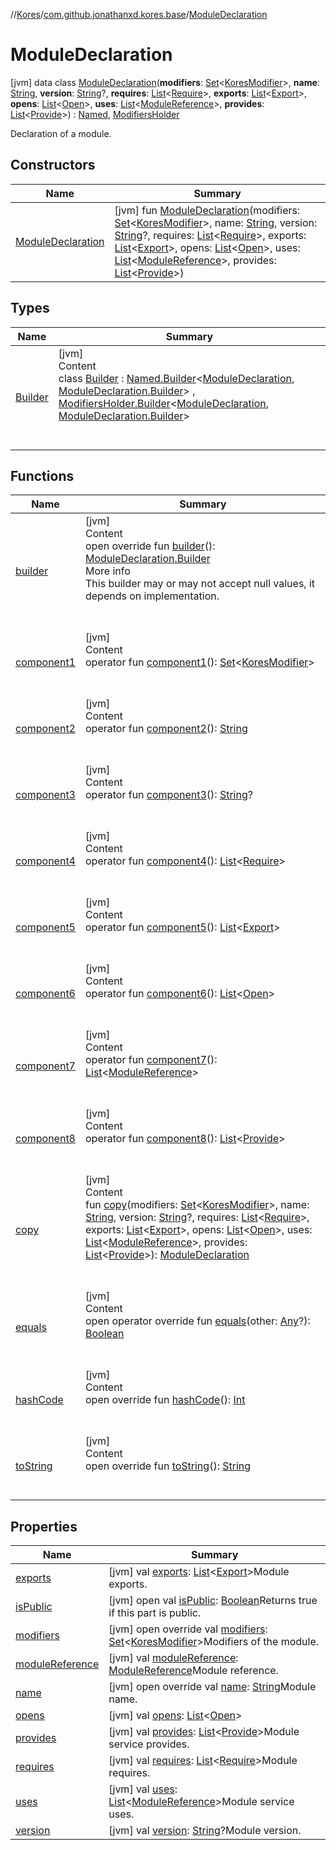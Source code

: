 //[Kores](../../index.md)/[com.github.jonathanxd.kores.base](../index.md)/[ModuleDeclaration](index.md)



# ModuleDeclaration  
 [jvm] data class [ModuleDeclaration](index.md)(**modifiers**: [Set](https://kotlinlang.org/api/latest/jvm/stdlib/kotlin.collections/-set/index.html)<[KoresModifier](../-kores-modifier/index.md)>, **name**: [String](https://kotlinlang.org/api/latest/jvm/stdlib/kotlin/-string/index.html), **version**: [String](https://kotlinlang.org/api/latest/jvm/stdlib/kotlin/-string/index.html)?, **requires**: [List](https://kotlinlang.org/api/latest/jvm/stdlib/kotlin.collections/-list/index.html)<[Require](../-require/index.md)>, **exports**: [List](https://kotlinlang.org/api/latest/jvm/stdlib/kotlin.collections/-list/index.html)<[Export](../-export/index.md)>, **opens**: [List](https://kotlinlang.org/api/latest/jvm/stdlib/kotlin.collections/-list/index.html)<[Open](../-open/index.md)>, **uses**: [List](https://kotlinlang.org/api/latest/jvm/stdlib/kotlin.collections/-list/index.html)<[ModuleReference](../-module-reference/index.md)>, **provides**: [List](https://kotlinlang.org/api/latest/jvm/stdlib/kotlin.collections/-list/index.html)<[Provide](../-provide/index.md)>) : [Named](../-named/index.md), [ModifiersHolder](../-modifiers-holder/index.md)

Declaration of a module.

   


## Constructors  
  
|  Name|  Summary| 
|---|---|
| <a name="com.github.jonathanxd.kores.base/ModuleDeclaration/ModuleDeclaration/#kotlin.collections.Set[com.github.jonathanxd.kores.base.KoresModifier]#kotlin.String#kotlin.String?#kotlin.collections.List[com.github.jonathanxd.kores.base.Require]#kotlin.collections.List[com.github.jonathanxd.kores.base.Export]#kotlin.collections.List[com.github.jonathanxd.kores.base.Open]#kotlin.collections.List[com.github.jonathanxd.kores.base.ModuleReference]#kotlin.collections.List[com.github.jonathanxd.kores.base.Provide]/PointingToDeclaration/"></a>[ModuleDeclaration](-module-declaration.md)| <a name="com.github.jonathanxd.kores.base/ModuleDeclaration/ModuleDeclaration/#kotlin.collections.Set[com.github.jonathanxd.kores.base.KoresModifier]#kotlin.String#kotlin.String?#kotlin.collections.List[com.github.jonathanxd.kores.base.Require]#kotlin.collections.List[com.github.jonathanxd.kores.base.Export]#kotlin.collections.List[com.github.jonathanxd.kores.base.Open]#kotlin.collections.List[com.github.jonathanxd.kores.base.ModuleReference]#kotlin.collections.List[com.github.jonathanxd.kores.base.Provide]/PointingToDeclaration/"></a> [jvm] fun [ModuleDeclaration](-module-declaration.md)(modifiers: [Set](https://kotlinlang.org/api/latest/jvm/stdlib/kotlin.collections/-set/index.html)<[KoresModifier](../-kores-modifier/index.md)>, name: [String](https://kotlinlang.org/api/latest/jvm/stdlib/kotlin/-string/index.html), version: [String](https://kotlinlang.org/api/latest/jvm/stdlib/kotlin/-string/index.html)?, requires: [List](https://kotlinlang.org/api/latest/jvm/stdlib/kotlin.collections/-list/index.html)<[Require](../-require/index.md)>, exports: [List](https://kotlinlang.org/api/latest/jvm/stdlib/kotlin.collections/-list/index.html)<[Export](../-export/index.md)>, opens: [List](https://kotlinlang.org/api/latest/jvm/stdlib/kotlin.collections/-list/index.html)<[Open](../-open/index.md)>, uses: [List](https://kotlinlang.org/api/latest/jvm/stdlib/kotlin.collections/-list/index.html)<[ModuleReference](../-module-reference/index.md)>, provides: [List](https://kotlinlang.org/api/latest/jvm/stdlib/kotlin.collections/-list/index.html)<[Provide](../-provide/index.md)>)   <br>


## Types  
  
|  Name|  Summary| 
|---|---|
| <a name="com.github.jonathanxd.kores.base/ModuleDeclaration.Builder///PointingToDeclaration/"></a>[Builder](-builder/index.md)| <a name="com.github.jonathanxd.kores.base/ModuleDeclaration.Builder///PointingToDeclaration/"></a>[jvm]  <br>Content  <br>class [Builder](-builder/index.md) : [Named.Builder](../-named/-builder/index.md)<[ModuleDeclaration](index.md), [ModuleDeclaration.Builder](-builder/index.md)> , [ModifiersHolder.Builder](../-modifiers-holder/-builder/index.md)<[ModuleDeclaration](index.md), [ModuleDeclaration.Builder](-builder/index.md)>   <br><br><br>


## Functions  
  
|  Name|  Summary| 
|---|---|
| <a name="com.github.jonathanxd.kores.base/ModuleDeclaration/builder/#/PointingToDeclaration/"></a>[builder](builder.md)| <a name="com.github.jonathanxd.kores.base/ModuleDeclaration/builder/#/PointingToDeclaration/"></a>[jvm]  <br>Content  <br>open override fun [builder](builder.md)(): [ModuleDeclaration.Builder](-builder/index.md)  <br>More info  <br>This builder may or may not accept null values, it depends on implementation.  <br><br><br>
| <a name="com.github.jonathanxd.kores.base/ModuleDeclaration/component1/#/PointingToDeclaration/"></a>[component1](component1.md)| <a name="com.github.jonathanxd.kores.base/ModuleDeclaration/component1/#/PointingToDeclaration/"></a>[jvm]  <br>Content  <br>operator fun [component1](component1.md)(): [Set](https://kotlinlang.org/api/latest/jvm/stdlib/kotlin.collections/-set/index.html)<[KoresModifier](../-kores-modifier/index.md)>  <br><br><br>
| <a name="com.github.jonathanxd.kores.base/ModuleDeclaration/component2/#/PointingToDeclaration/"></a>[component2](component2.md)| <a name="com.github.jonathanxd.kores.base/ModuleDeclaration/component2/#/PointingToDeclaration/"></a>[jvm]  <br>Content  <br>operator fun [component2](component2.md)(): [String](https://kotlinlang.org/api/latest/jvm/stdlib/kotlin/-string/index.html)  <br><br><br>
| <a name="com.github.jonathanxd.kores.base/ModuleDeclaration/component3/#/PointingToDeclaration/"></a>[component3](component3.md)| <a name="com.github.jonathanxd.kores.base/ModuleDeclaration/component3/#/PointingToDeclaration/"></a>[jvm]  <br>Content  <br>operator fun [component3](component3.md)(): [String](https://kotlinlang.org/api/latest/jvm/stdlib/kotlin/-string/index.html)?  <br><br><br>
| <a name="com.github.jonathanxd.kores.base/ModuleDeclaration/component4/#/PointingToDeclaration/"></a>[component4](component4.md)| <a name="com.github.jonathanxd.kores.base/ModuleDeclaration/component4/#/PointingToDeclaration/"></a>[jvm]  <br>Content  <br>operator fun [component4](component4.md)(): [List](https://kotlinlang.org/api/latest/jvm/stdlib/kotlin.collections/-list/index.html)<[Require](../-require/index.md)>  <br><br><br>
| <a name="com.github.jonathanxd.kores.base/ModuleDeclaration/component5/#/PointingToDeclaration/"></a>[component5](component5.md)| <a name="com.github.jonathanxd.kores.base/ModuleDeclaration/component5/#/PointingToDeclaration/"></a>[jvm]  <br>Content  <br>operator fun [component5](component5.md)(): [List](https://kotlinlang.org/api/latest/jvm/stdlib/kotlin.collections/-list/index.html)<[Export](../-export/index.md)>  <br><br><br>
| <a name="com.github.jonathanxd.kores.base/ModuleDeclaration/component6/#/PointingToDeclaration/"></a>[component6](component6.md)| <a name="com.github.jonathanxd.kores.base/ModuleDeclaration/component6/#/PointingToDeclaration/"></a>[jvm]  <br>Content  <br>operator fun [component6](component6.md)(): [List](https://kotlinlang.org/api/latest/jvm/stdlib/kotlin.collections/-list/index.html)<[Open](../-open/index.md)>  <br><br><br>
| <a name="com.github.jonathanxd.kores.base/ModuleDeclaration/component7/#/PointingToDeclaration/"></a>[component7](component7.md)| <a name="com.github.jonathanxd.kores.base/ModuleDeclaration/component7/#/PointingToDeclaration/"></a>[jvm]  <br>Content  <br>operator fun [component7](component7.md)(): [List](https://kotlinlang.org/api/latest/jvm/stdlib/kotlin.collections/-list/index.html)<[ModuleReference](../-module-reference/index.md)>  <br><br><br>
| <a name="com.github.jonathanxd.kores.base/ModuleDeclaration/component8/#/PointingToDeclaration/"></a>[component8](component8.md)| <a name="com.github.jonathanxd.kores.base/ModuleDeclaration/component8/#/PointingToDeclaration/"></a>[jvm]  <br>Content  <br>operator fun [component8](component8.md)(): [List](https://kotlinlang.org/api/latest/jvm/stdlib/kotlin.collections/-list/index.html)<[Provide](../-provide/index.md)>  <br><br><br>
| <a name="com.github.jonathanxd.kores.base/ModuleDeclaration/copy/#kotlin.collections.Set[com.github.jonathanxd.kores.base.KoresModifier]#kotlin.String#kotlin.String?#kotlin.collections.List[com.github.jonathanxd.kores.base.Require]#kotlin.collections.List[com.github.jonathanxd.kores.base.Export]#kotlin.collections.List[com.github.jonathanxd.kores.base.Open]#kotlin.collections.List[com.github.jonathanxd.kores.base.ModuleReference]#kotlin.collections.List[com.github.jonathanxd.kores.base.Provide]/PointingToDeclaration/"></a>[copy](copy.md)| <a name="com.github.jonathanxd.kores.base/ModuleDeclaration/copy/#kotlin.collections.Set[com.github.jonathanxd.kores.base.KoresModifier]#kotlin.String#kotlin.String?#kotlin.collections.List[com.github.jonathanxd.kores.base.Require]#kotlin.collections.List[com.github.jonathanxd.kores.base.Export]#kotlin.collections.List[com.github.jonathanxd.kores.base.Open]#kotlin.collections.List[com.github.jonathanxd.kores.base.ModuleReference]#kotlin.collections.List[com.github.jonathanxd.kores.base.Provide]/PointingToDeclaration/"></a>[jvm]  <br>Content  <br>fun [copy](copy.md)(modifiers: [Set](https://kotlinlang.org/api/latest/jvm/stdlib/kotlin.collections/-set/index.html)<[KoresModifier](../-kores-modifier/index.md)>, name: [String](https://kotlinlang.org/api/latest/jvm/stdlib/kotlin/-string/index.html), version: [String](https://kotlinlang.org/api/latest/jvm/stdlib/kotlin/-string/index.html)?, requires: [List](https://kotlinlang.org/api/latest/jvm/stdlib/kotlin.collections/-list/index.html)<[Require](../-require/index.md)>, exports: [List](https://kotlinlang.org/api/latest/jvm/stdlib/kotlin.collections/-list/index.html)<[Export](../-export/index.md)>, opens: [List](https://kotlinlang.org/api/latest/jvm/stdlib/kotlin.collections/-list/index.html)<[Open](../-open/index.md)>, uses: [List](https://kotlinlang.org/api/latest/jvm/stdlib/kotlin.collections/-list/index.html)<[ModuleReference](../-module-reference/index.md)>, provides: [List](https://kotlinlang.org/api/latest/jvm/stdlib/kotlin.collections/-list/index.html)<[Provide](../-provide/index.md)>): [ModuleDeclaration](index.md)  <br><br><br>
| <a name="kotlin/Any/equals/#kotlin.Any?/PointingToDeclaration/"></a>[equals](../../com.github.jonathanxd.kores.util/-simple-resolver/index.md#%5Bkotlin%2FAny%2Fequals%2F%23kotlin.Any%3F%2FPointingToDeclaration%2F%5D%2FFunctions%2F-1211764316)| <a name="kotlin/Any/equals/#kotlin.Any?/PointingToDeclaration/"></a>[jvm]  <br>Content  <br>open operator override fun [equals](../../com.github.jonathanxd.kores.util/-simple-resolver/index.md#%5Bkotlin%2FAny%2Fequals%2F%23kotlin.Any%3F%2FPointingToDeclaration%2F%5D%2FFunctions%2F-1211764316)(other: [Any](https://kotlinlang.org/api/latest/jvm/stdlib/kotlin/-any/index.html)?): [Boolean](https://kotlinlang.org/api/latest/jvm/stdlib/kotlin/-boolean/index.html)  <br><br><br>
| <a name="kotlin/Any/hashCode/#/PointingToDeclaration/"></a>[hashCode](../../com.github.jonathanxd.kores.util/-simple-resolver/index.md#%5Bkotlin%2FAny%2FhashCode%2F%23%2FPointingToDeclaration%2F%5D%2FFunctions%2F-1211764316)| <a name="kotlin/Any/hashCode/#/PointingToDeclaration/"></a>[jvm]  <br>Content  <br>open override fun [hashCode](../../com.github.jonathanxd.kores.util/-simple-resolver/index.md#%5Bkotlin%2FAny%2FhashCode%2F%23%2FPointingToDeclaration%2F%5D%2FFunctions%2F-1211764316)(): [Int](https://kotlinlang.org/api/latest/jvm/stdlib/kotlin/-int/index.html)  <br><br><br>
| <a name="kotlin/Any/toString/#/PointingToDeclaration/"></a>[toString](../../com.github.jonathanxd.kores.util/-simple-resolver/index.md#%5Bkotlin%2FAny%2FtoString%2F%23%2FPointingToDeclaration%2F%5D%2FFunctions%2F-1211764316)| <a name="kotlin/Any/toString/#/PointingToDeclaration/"></a>[jvm]  <br>Content  <br>open override fun [toString](../../com.github.jonathanxd.kores.util/-simple-resolver/index.md#%5Bkotlin%2FAny%2FtoString%2F%23%2FPointingToDeclaration%2F%5D%2FFunctions%2F-1211764316)(): [String](https://kotlinlang.org/api/latest/jvm/stdlib/kotlin/-string/index.html)  <br><br><br>


## Properties  
  
|  Name|  Summary| 
|---|---|
| <a name="com.github.jonathanxd.kores.base/ModuleDeclaration/exports/#/PointingToDeclaration/"></a>[exports](exports.md)| <a name="com.github.jonathanxd.kores.base/ModuleDeclaration/exports/#/PointingToDeclaration/"></a> [jvm] val [exports](exports.md): [List](https://kotlinlang.org/api/latest/jvm/stdlib/kotlin.collections/-list/index.html)<[Export](../-export/index.md)>Module exports.   <br>
| <a name="com.github.jonathanxd.kores.base/ModuleDeclaration/isPublic/#/PointingToDeclaration/"></a>[isPublic](index.md#%5Bcom.github.jonathanxd.kores.base%2FModuleDeclaration%2FisPublic%2F%23%2FPointingToDeclaration%2F%5D%2FProperties%2F-1211764316)| <a name="com.github.jonathanxd.kores.base/ModuleDeclaration/isPublic/#/PointingToDeclaration/"></a> [jvm] open val [isPublic](index.md#%5Bcom.github.jonathanxd.kores.base%2FModuleDeclaration%2FisPublic%2F%23%2FPointingToDeclaration%2F%5D%2FProperties%2F-1211764316): [Boolean](https://kotlinlang.org/api/latest/jvm/stdlib/kotlin/-boolean/index.html)Returns true if this part is public.   <br>
| <a name="com.github.jonathanxd.kores.base/ModuleDeclaration/modifiers/#/PointingToDeclaration/"></a>[modifiers](modifiers.md)| <a name="com.github.jonathanxd.kores.base/ModuleDeclaration/modifiers/#/PointingToDeclaration/"></a> [jvm] open override val [modifiers](modifiers.md): [Set](https://kotlinlang.org/api/latest/jvm/stdlib/kotlin.collections/-set/index.html)<[KoresModifier](../-kores-modifier/index.md)>Modifiers of the module.   <br>
| <a name="com.github.jonathanxd.kores.base/ModuleDeclaration/moduleReference/#/PointingToDeclaration/"></a>[moduleReference](module-reference.md)| <a name="com.github.jonathanxd.kores.base/ModuleDeclaration/moduleReference/#/PointingToDeclaration/"></a> [jvm] val [moduleReference](module-reference.md): [ModuleReference](../-module-reference/index.md)Module reference.   <br>
| <a name="com.github.jonathanxd.kores.base/ModuleDeclaration/name/#/PointingToDeclaration/"></a>[name](name.md)| <a name="com.github.jonathanxd.kores.base/ModuleDeclaration/name/#/PointingToDeclaration/"></a> [jvm] open override val [name](name.md): [String](https://kotlinlang.org/api/latest/jvm/stdlib/kotlin/-string/index.html)Module name.   <br>
| <a name="com.github.jonathanxd.kores.base/ModuleDeclaration/opens/#/PointingToDeclaration/"></a>[opens](opens.md)| <a name="com.github.jonathanxd.kores.base/ModuleDeclaration/opens/#/PointingToDeclaration/"></a> [jvm] val [opens](opens.md): [List](https://kotlinlang.org/api/latest/jvm/stdlib/kotlin.collections/-list/index.html)<[Open](../-open/index.md)>   <br>
| <a name="com.github.jonathanxd.kores.base/ModuleDeclaration/provides/#/PointingToDeclaration/"></a>[provides](provides.md)| <a name="com.github.jonathanxd.kores.base/ModuleDeclaration/provides/#/PointingToDeclaration/"></a> [jvm] val [provides](provides.md): [List](https://kotlinlang.org/api/latest/jvm/stdlib/kotlin.collections/-list/index.html)<[Provide](../-provide/index.md)>Module service provides.   <br>
| <a name="com.github.jonathanxd.kores.base/ModuleDeclaration/requires/#/PointingToDeclaration/"></a>[requires](requires.md)| <a name="com.github.jonathanxd.kores.base/ModuleDeclaration/requires/#/PointingToDeclaration/"></a> [jvm] val [requires](requires.md): [List](https://kotlinlang.org/api/latest/jvm/stdlib/kotlin.collections/-list/index.html)<[Require](../-require/index.md)>Module requires.   <br>
| <a name="com.github.jonathanxd.kores.base/ModuleDeclaration/uses/#/PointingToDeclaration/"></a>[uses](uses.md)| <a name="com.github.jonathanxd.kores.base/ModuleDeclaration/uses/#/PointingToDeclaration/"></a> [jvm] val [uses](uses.md): [List](https://kotlinlang.org/api/latest/jvm/stdlib/kotlin.collections/-list/index.html)<[ModuleReference](../-module-reference/index.md)>Module service uses.   <br>
| <a name="com.github.jonathanxd.kores.base/ModuleDeclaration/version/#/PointingToDeclaration/"></a>[version](version.md)| <a name="com.github.jonathanxd.kores.base/ModuleDeclaration/version/#/PointingToDeclaration/"></a> [jvm] val [version](version.md): [String](https://kotlinlang.org/api/latest/jvm/stdlib/kotlin/-string/index.html)?Module version.   <br>

